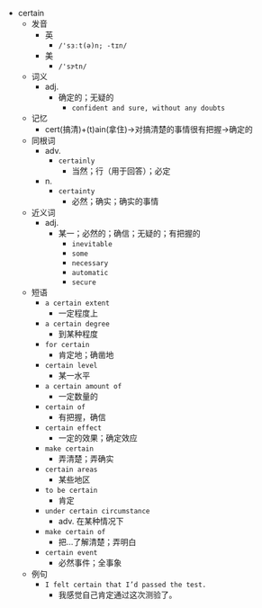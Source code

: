 - certain
  - 发音
    - 英
      - `/'sɜːt(ə)n; -tɪn/`
    - 美
      - `/'sɝtn/`
  - 词义
    - adj.
      - 确定的；无疑的
        - `confident and sure, without any doubts`
  - 记忆
    - cert(搞清)+(t)ain(拿住)→对搞清楚的事情很有把握→确定的
  - 同根词
    - adv.
      - `certainly`
        - 当然；行（用于回答）；必定
    - n.
      - `certainty`
        - 必然；确实；确实的事情
  - 近义词
    - adj.
      - 某一；必然的；确信；无疑的；有把握的
        - `inevitable`
        - `some`
        - `necessary`
        - `automatic`
        - `secure`
  - 短语
    - `a certain extent`
      - 一定程度上 
    - `a certain degree`
      - 到某种程度 
    - `for certain`
      - 肯定地；确凿地 
    - `certain level`
      - 某一水平 
    - `a certain amount of`
      - 一定数量的 
    - `certain of`
      - 有把握，确信 
    - `certain effect`
      - 一定的效果；确定效应 
    - `make certain`
      - 弄清楚；弄确实 
    - `certain areas`
      - 某些地区 
    - `to be certain`
      - 肯定 
    - `under certain circumstance`
      - adv. 在某种情况下 
    - `make certain of`
      - 把…了解清楚；弄明白 
    - `certain event`
      - 必然事件；全事象 
  - 例句
    - `I felt certain that I’d passed the test.`
      - 我感觉自己肯定通过这次测验了。

